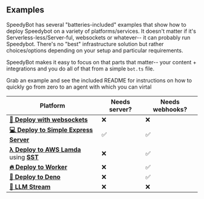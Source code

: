 ## Examples

SpeedyBot has several "batteries-included" examples that show how to deploy Speedybot on a variety of platforms/services. It doesn't matter if it's Serverless-less/Server-ful, websockets or whatever-- it can probably run Speedybot. There's no "best" infrastructure solution but rather choices/options depending on your setup and particular requirements.

SpeedyBot makes it easy to focus on that parts that matter-- your content + integrations and you do all of that from a simple `bot.ts` file.

Grab an example and see the included README for instructions on how to quickly go from zero to an agent with which you can virtal

| Platform                                                                                   | Needs server? | Needs webhooks? |
| ------------------------------------------------------------------------------------------ | ------------- | --------------- |
| **[🔌 Deploy with websockets](./examples/speedybot-starter/README.md)**                    | ❌            | ❌              |
| **[💻 Deploy to Simple Express Server](./examples/standard-server/README.md)**             | ✅            | ✅              |
| **[λ Deploy to AWS Lamda](./examples/lambda/README.md)** using **[SST](https://sst.dev/)** | ❌            | ✅              |
| **[🔥 Deploy to Worker](./examples/worker/README.md)**                                     | ❌            | ✅              |
| **[🦖 Deploy to Deno](./examples/deno/README.md)**                                         | ❌            | ✅              |
| **[📲 LLM Stream](./examples/llm-stream/README.md)**                                       | ❌            | ❌              |
